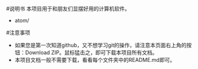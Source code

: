 #说明书
本项目用于和朋友们显摆好用的计算机软件。

- atom/

#注意事项
- 如果您是第一次知道github，又不想学习git的操作，请注意本页面右上角的按钮：Download ZIP。鼠标猛击之，即可下载本项目所有文档。
- 本项目文档一般不需要下载，看看每个文件夹中的README.md即可。

